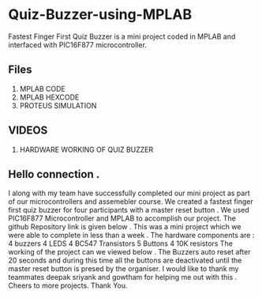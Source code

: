 # Quiz-Buzzer-using-MPLAB
Fastest Finger First Quiz Buzzer is a mini project coded in MPLAB and interfaced with PIC16F877 microcontroller.

## Files
1. MPLAB CODE
2. MPLAB HEXCODE
3. PROTEUS SIMULATION 

## VIDEOS
1. HARDWARE WORKING OF QUIZ BUZZER

## Hello connection . 

I along with my team have successfully completed our mini project as part of our microcontrollers and assemebler course. We created a fastest finger first quiz buzzer for four participants 
with a master reset button . We used PIC16F877 Microcontroller and MPLAB to accomplish our project. The github Repository link is given below . This was a mini project which we were able to complete in less than a week . The hardware components are :
4 buzzers
4 LEDS 
4 BC547 Transistors 
5 Buttons 
4 10K resistors 
The working of the project can we viewed below . The Buzzers auto reset after 20 seconds and during this time all the buttons are deactivated until the master reset button is presed by the organiser. I would like to thank my teammates deepak sriyank and gowtham for helping me out with this . Cheers to more projects. 
Thank You.
